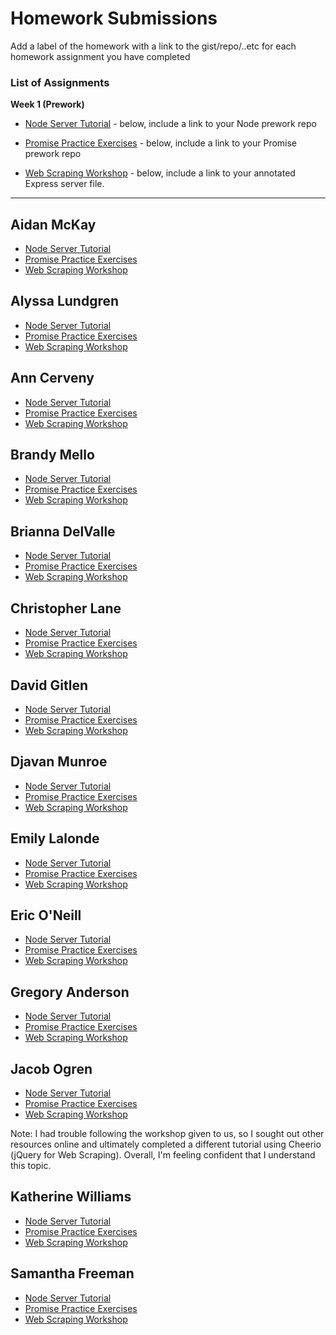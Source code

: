 # Homework Submissions

Add a label of the homework with a link to the gist/repo/..etc for each homework assignment you have completed

### List of Assignments

**Week 1 (Prework)**

* [Node Server Tutorial](http://frontend.turing.io/lessons/module-4/node-prework.html) - below, include a link to your Node prework repo

* [Promise Practice Exercises](https://gist.github.com/robbiejaeger/dc8f55c1f9462741090862f736b82cab) - below, include a link to your Promise prework repo

* [Web Scraping Workshop](https://frontend.turing.io/lessons/module-4/web-scraping-workshop.html) - below, include a link to your annotated Express server file.

---

## Aidan McKay

* [Node Server Tutorial]()
* [Promise Practice Exercises]()
* [Web Scraping Workshop]()


## Alyssa Lundgren

* [Node Server Tutorial](https://github.com/lundgrea/Intro-To-Node)
* [Promise Practice Exercises](https://repl.it/@lundgrea/Mod4-Prework-Promises)
* [Web Scraping Workshop]()


## Ann Cerveny

* [Node Server Tutorial](https://github.com/CervAnn/ann_cerveny_prework_mod4)
* [Promise Practice Exercises](https://repl.it/@CervAnn/Mod4PromisesPrework)
* [Web Scraping Workshop]()


## Brandy Mello

* [Node Server Tutorial](https://github.com/BrandyMello/messages)
* [Promise Practice Exercises](https://repl.it/join/vxzjjwqr-brandymello)
* [Web Scraping Workshop](https://github.com/BrandyMello/messages)


## Brianna DelValle

* [Node Server Tutorial](https://github.com/bld010/1904fe-prework-api)
* [Promise Practice Exercises](https://repl.it/@bld010/1904-FE-Mod-4-Prework-Promises)
* [Web Scraping Workshop](https://github.com/bld010/1904FE-Prework-webscraper)


## Christopher Lane

* [Node Server Tutorial](https://github.com/CLLane/messages)
* [Promise Practice Exercises](https://repl.it/@CLLane/PrizeAzureService)
* [Web Scraping Workshop](https://github.com/CLLane/webscrapping)


## David Gitlen


* [Node Server Tutorial](https://github.com/davidagitlen/node-server)
* [Promise Practice Exercises](https://repl.it/@davidagitlen/Promise-practice)
* [Web Scraping Workshop](https://github.com/davidagitlen/webscraping-workshop)


## Djavan Munroe

* [Node Server Tutorial](https://github.com/djavanm/messages-api)
* [Promise Practice Exercises](https://github.com/djavanm/promises-practice)
* [Web Scraping Workshop](https://github.com/djavanm/webscripting)


## Emily Lalonde

* [Node Server Tutorial](https://github.com/EmilyLalonde/Node-Server_Tutorial)
* [Promise Practice Exercises](https://repl.it/@EmilyLalonde/Promise-PreWork)
* [Web Scraping Workshop](https://github.com/EmilyLalonde/Web-scraping)


## Eric O'Neill

* [Node Server Tutorial](https://github.com/eoneill23/mod4-messages-pw)
* [Promise Practice Exercises](https://repl.it/@eoneill23/Mod-4-Promises-Prework)
* [Web Scraping Workshop](https://github.com/eoneill23/webscraping-workshop)


## Gregory Anderson

* [Node Server Tutorial](https://github.com/gregoryanderson/mod4/blob/master/server.js)
* [Promise Practice Exercises](https://repl.it/@gregoryanderson/Mod4-Prework-Promises)
* [Web Scraping Workshop](https://github.com/gregoryanderson/prework)


## Jacob Ogren

* [Node Server Tutorial](https://github.com/jogren/node-server-prework)
* [Promise Practice Exercises](https://repl.it/@jogren11/Promise-Practice-Mod4-Prework)
* [Web Scraping Workshop](https://github.com/jogren/web-scraping-practice)

Note: I had trouble following the workshop given to us, so I sought out other resources online and ultimately completed a different tutorial using Cheerio (jQuery for Web Scraping). Overall, I'm feeling confident that I understand this topic.


## Katherine Williams

* [Node Server Tutorial](https://github.com/kawilliams8/NodePractice)
* [Promise Practice Exercises](https://repl.it/@kawilliams8/Mod-4-Promises-Prework)
* [Web Scraping Workshop](https://github.com/kawilliams8/web-scraping-workshop)


## Samantha Freeman

* [Node Server Tutorial](https://github.com/SamanthaLFreeman/nodeIntro)
* [Promise Practice Exercises](https://repl.it/@SamanthaL/Promise-Exercises)
* [Web Scraping Workshop](https://github.com/SamanthaLFreeman/webscraping-workshop)
